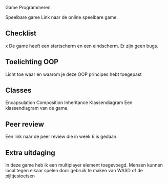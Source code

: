 Game Programmeren

Speelbare game
Link naar de online speelbare game.

## Checklist
x De game heeft een startscherm en een eindscherm.
 Er zijn geen bugs.

## Toelichting OOP
Licht toe waar en waarom je deze OOP principes hebt toegepast

## Classes
Encapsulation
Composition
Inheritance
Klassendiagram
Een klassendiagram van de game.

## Peer review
Een link naar de peer review die in week 6 is gedaan.

## Extra uitdaging
In deze game heb ik een multiplayer element toegevoegd. Mensen kunnen local tegen elkaar spelen door gebruik te maken van WASD of de pijltjestoetsen